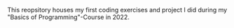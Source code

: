 This reopsitory houses my first coding exercises and project I did during my "Basics of Programming"-Course in 2022.
